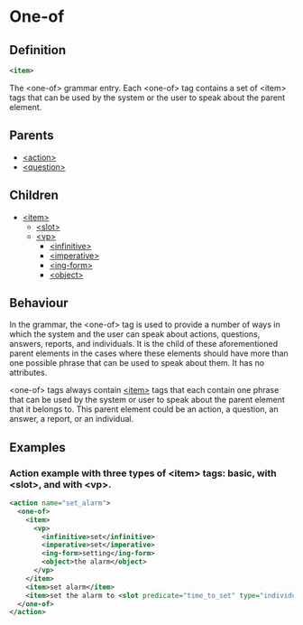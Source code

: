 # One-of
## Definition
```xml
<item>
```

The <one-of\> grammar entry. Each <one-of\> tag contains a set of <item\> tags that can be used by the system or the user to speak about the parent element.

## Parents

- [<action\>](/tdm_documentation/grammar/elements/action)    
- [<question\>](/tdm_documentation/grammar/elements/question)

## Children

- [<item\>](/tdm_documentation/grammar/children/item)
    - [<slot\>](/tdm_documentation/grammar/children/slot)
    - [<vp\>](/tdm_documentation/grammar/children/vp)
        - [<infinitive\>](/tdm_documentation/grammar/children/vp)
        - [<imperative\>](/tdm_documentation/grammar/children/vp)
        - [<ing-form\>](/tdm_documentation/grammar/children/vp)
        - [<object\>](/tdm_documentation/grammar/children/vp)

## Behaviour

In the grammar, the <one-of\> tag is used to provide a number of ways in which the system and the user can speak about actions, questions, answers, reports, and individuals. It is the child of these aforementioned parent elements in the cases where these elements should have more than one possible phrase that can be used to speak about them. It has no attributes.

<one-of\> tags always contain [<item\>](/tdm_documentation/grammar/children/item) tags that each contain one phrase that can be used by the system or user to speak about the parent element that it belongs to. This parent element could be an action, a question, an answer, a report, or an individual.

## Examples

### Action example with three types of <item\> tags: basic, with <slot\>, and with <vp\>.

```xml
<action name="set_alarm">
  <one-of>
    <item>
      <vp>
        <infinitive>set</infinitive>
        <imperative>set</imperative>
        <ing-form>setting</ing-form>
        <object>the alarm</object>
      </vp>
    </item>
    <item>set alarm</item>
    <item>set the alarm to <slot predicate="time_to_set" type="individual"/></item>
  </one-of>
</action>
```
